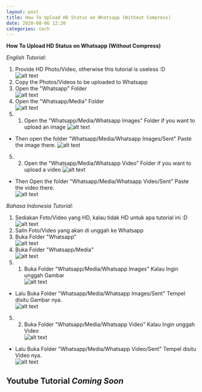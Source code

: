 ```yaml
---
layout: post
title: How To Upload HD Status on Whatsapp (Without Compress)
date: 2020-08-06 12:20
categories: tech
---
```

**How To Upload HD Status on Whatsapp (Without Compress)**  


  
_English Tutorial:_  
1. Provide HD Photo/Video, otherwise this tutorial is useless :D  
![alt text](https://images2.imgbox.com/49/4b/8ImVaS2u_o.jpg)  
2. Copy the Photos/Videos to be uploaded to Whatsapp
3. Open the "Whatsapp" Folder  
![alt text](https://images2.imgbox.com/d8/25/z68HEhCL_o.jpg)  
4. Open the "Whatsapp/Media" Folder  
![alt text](https://images2.imgbox.com/3c/26/qS1G1hgJ_o.jpg)  
5. 1. Open the "Whatsapp/Media/Whatsapp Images" Folder if you want to upload an image
![alt text](https://images2.imgbox.com/71/59/kTEB3dwt_o.jpg)  
 - Then open the folder "Whatsapp/Media/Whatsapp Images/Sent" Paste the image there.
![alt text](https://images2.imgbox.com/b4/42/b9FLEKnv_o.jpg)  
5. 2. Open the "Whatsapp/Media/Whatsapp Video" Folder if you want to upload a video
![alt text](https://images2.imgbox.com/87/2a/HNELb4ex_o.jpg)  
 - Then Open the folder "Whatsapp/Media/Whatsapp Video/Sent" Paste the video there.  
![alt text](https://images2.imgbox.com/36/e2/DpkdEdrN_o.jpg)  

_Bahasa Indonesia Tutorial:_
1. Sediakan Foto/Video yang HD, kalau tidak HD untuk apa tutorial ini :D  
![alt text](https://images2.imgbox.com/49/4b/8ImVaS2u_o.jpg)  
2. Salin Foto/Video yang akan di unggah ke Whatsapp
3. Buka Folder "Whatsapp"  
![alt text](https://images2.imgbox.com/d8/25/z68HEhCL_o.jpg)  
4. Buka Folder "Whatsapp/Media"  
![alt text](https://images2.imgbox.com/3c/26/qS1G1hgJ_o.jpg)  
5. 1. Buka Folder "Whatsapp/Media/Whatsapp Images" Kalau Ingin unggah Gambar  
![alt text](https://images2.imgbox.com/71/59/kTEB3dwt_o.jpg)  
 - Lalu Buka Folder "Whatsapp/Media/Whatsapp Images/Sent" Tempel disitu Gambar nya.  
![alt text](https://images2.imgbox.com/b4/42/b9FLEKnv_o.jpg)  
5. 2. Buka Folder "Whatsapp/Media/Whatsapp Video" Kalau Ingin unggah Video  
![alt text](https://images2.imgbox.com/87/2a/HNELb4ex_o.jpg)  
 - Lalu Buka Folder "Whatsapp/Media/Whatsapp Video/Sent" Tempel disitu Video nya.  
![alt text](https://images2.imgbox.com/36/e2/DpkdEdrN_o.jpg)  


## Youtube Tutorial _Coming Soon_
